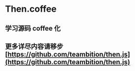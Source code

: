 # Then.coffee

## 学习源码 coffee 化

## 更多详尽内容请移步 [https://github.com/teambition/then.js](https://github.com/teambition/then.js)
